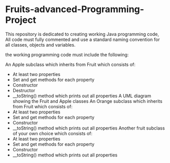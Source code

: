 # Fruits-advanced-Programming-Project

This repository is dedicated to creating working Java programming code, All code must fully commented and  use a standard
naming convention for all classes, objects and variables.

the working programming code must include the following:

An Apple subclass which inherits from Fruit which consists of:
- At least two properties
- Set and get methods for each property
- Constructor
- Destructor
- __toString() method which prints out all properties
A UML diagram showing the Fruit and Apple classes
An Orange subclass which inherits from Fruit which consists of:
- At least two properties
- Set and get methods for each property
- Constructor
- __toString() method which prints out all properties
Another fruit subclass of your own choice which consists of:
- At least two properties
- Set and get methods for each property
- Constructor
- __toString() method which prints out all properties
